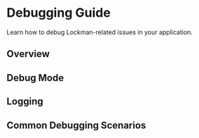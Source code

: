 # Debugging Guide

Learn how to debug Lockman-related issues in your application.

## Overview

## Debug Mode

## Logging

## Common Debugging Scenarios